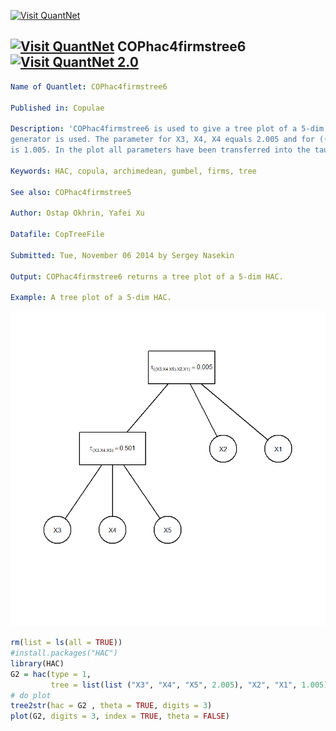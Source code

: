 
[<img src="https://github.com/QuantLet/Styleguide-and-FAQ/blob/master/pictures/banner.png" width="880" alt="Visit QuantNet">](http://quantlet.de/index.php?p=info)

## [<img src="https://github.com/QuantLet/Styleguide-and-Validation-procedure/blob/master/pictures/qloqo.png" alt="Visit QuantNet">](http://quantlet.de/) **COPhac4firmstree6**[<img src="https://github.com/QuantLet/Styleguide-and-Validation-procedure/blob/master/pictures/QN2.png" width="60" alt="Visit QuantNet 2.0">](http://quantlet.de/d3/ia)

```yaml
Name of Quantlet: COPhac4firmstree6
 
Published in: Copulae

Description: 'COPhac4firmstree6 is used to give a tree plot of a 5-dim HAC. Here the Gumbel 
generator is used. The parameter for X3, X4, X4 equals 2.005 and for ((X3, X4, X5), X2, X1)
is 1.005. In the plot all parameters have been transferred into the tau form.'
  
Keywords: HAC, copula, archimedean, gumbel, firms, tree

See also: COPhac4firmstree5

Author: Ostap Okhrin, Yafei Xu

Datafile: CopTreeFile

Submitted: Tue, November 06 2014 by Sergey Nasekin
     
Output: COPhac4firmstree6 returns a tree plot of a 5-dim HAC.

Example: A tree plot of a 5-dim HAC.


```

![Picture1](COPhac4firmstree6.png)

```r
rm(list = ls(all = TRUE))
#install.packages("HAC")
library(HAC)
G2 = hac(type = 1, 
         tree = list(list ("X3", "X4", "X5", 2.005), "X2", "X1", 1.005))
# do plot
tree2str(hac = G2 , theta = TRUE, digits = 3)
plot(G2, digits = 3, index = TRUE, theta = FALSE)
```
